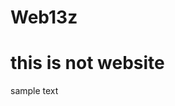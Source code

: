 # Web13z 
<!DOCTYPE html>
<html>
  <head>
    <h1> this is not website </h1>
  </head>
  <body>
    <p> sample text</p>
  </body>
</html>
